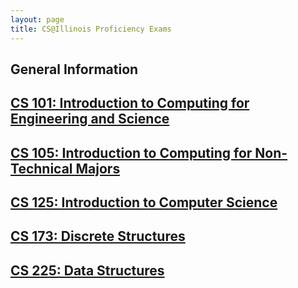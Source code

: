 ```yaml
---
layout: page
title: CS@Illinois Proficiency Exams
---
```


## General Information

## <a name="CS101"></a>[CS 101: Introduction to Computing for Engineering and Science](https://relate.cs.illinois.edu/course/cs101-sp18/)

## <a name="CS105"></a>[CS 105: Introduction to Computing for Non-Technical Majors](https://courses.engr.illinois.edu/cs105/sp2018/)

## <a name="CS125"></a>[CS 125: Introduction to Computer Science](https://cs125.cs.illinois.edu/)

## <a name="CS173"></a>[CS 173: Discrete Structures](https://courses.engr.illinois.edu/cs173/sp2018/)

## <a name="CS225"></a>[CS 225: Data Structures](https://courses.engr.illinois.edu/cs225/sp2018/)
